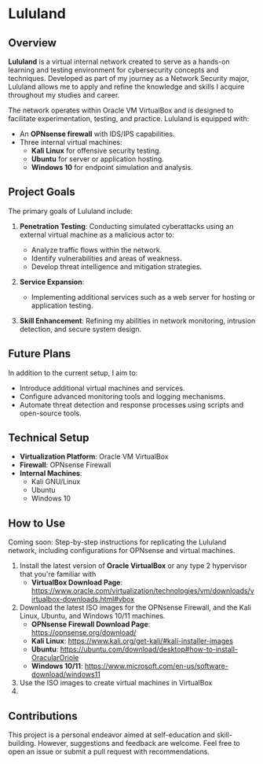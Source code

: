 # Lululand

## Overview  
**Lululand** is a virtual internal network created to serve as a hands-on learning and testing environment for cybersecurity concepts and techniques. Developed as part of my journey as a Network Security major, Lululand allows me to apply and refine the knowledge and skills I acquire throughout my studies and career.  

The network operates within Oracle VM VirtualBox and is designed to facilitate experimentation, testing, and practice. Lululand is equipped with:  
- An **OPNsense firewall** with IDS/IPS capabilities.  
- Three internal virtual machines:  
  - **Kali Linux** for offensive security testing.  
  - **Ubuntu** for server or application hosting.  
  - **Windows 10** for endpoint simulation and analysis.  

## Project Goals  
The primary goals of Lululand include:  
1. **Penetration Testing**: Conducting simulated cyberattacks using an external virtual machine as a malicious actor to:  
   - Analyze traffic flows within the network.  
   - Identify vulnerabilities and areas of weakness.  
   - Develop threat intelligence and mitigation strategies.  

2. **Service Expansion**:  
   - Implementing additional services such as a web server for hosting or application testing.  

3. **Skill Enhancement**: Refining my abilities in network monitoring, intrusion detection, and secure system design.  

## Future Plans  
In addition to the current setup, I aim to:  
- Introduce additional virtual machines and services.  
- Configure advanced monitoring tools and logging mechanisms.  
- Automate threat detection and response processes using scripts and open-source tools.  

## Technical Setup  
- **Virtualization Platform**: Oracle VM VirtualBox
- **Firewall**: OPNsense Firewall
- **Internal Machines**:  
  - Kali GNU/Linux
  - Ubuntu
  - Windows 10  

## How to Use  
Coming soon: Step-by-step instructions for replicating the Lululand network, including configurations for OPNsense and virtual machines.  
1. Install the latest version of **Oracle VirtualBox** or any type 2 hypervisor that you're familiar with
   - **VirtualBox Download Page**: https://www.oracle.com/virtualization/technologies/vm/downloads/virtualbox-downloads.html#vbox
2. Download the latest ISO images for the OPNsense Firewall, and the Kali Linux, Ubuntu, and Windows 10/11 machines.
   - **OPNsense Firewall Download Page**: https://opnsense.org/download/
   - **Kali Linux**: https://www.kali.org/get-kali/#kali-installer-images
   - **Ubuntu**: https://ubuntu.com/download/desktop#how-to-install-OracularOriole
   - **Windows 10/11**: https://www.microsoft.com/en-us/software-download/windows11
3. Use the ISO images to create virtual machines in VirtualBox
4. 

## Contributions
This project is a personal endeavor aimed at self-education and skill-building. However, suggestions and feedback are welcome. Feel free to open an issue or submit a pull request with recommendations.  
